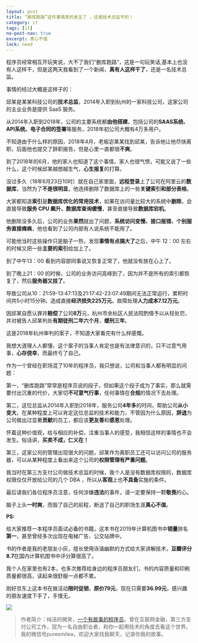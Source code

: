 ```yaml
---
layout: post
title: “删库跑路”这件事情真的发生了 ，还是技术总监干的！
category: it
tags: [it]
no-post-nav: true
excerpt: 真心不值
lock: need
---
```


程序员经常相互开玩笑说，大不了我们“删库跑路”，这是一句玩笑话,基本上也没有人这样干，但是这两天我看到了一个新闻，**真有人这样干了**，还是一名技术总监。

事情的经过大概是这样子的：

邱某是某某科技公司的**技术总监**，2014年入职到杭州的一家科技公司，这家公司的主业业务是提供 SaaS 服务。

从2014年入职到2018年，公司的主要系统都**由他搭建**，包括公司的**SAAS系统、API系统、电子合同的签署**等服务，2018年初公司大概有4万多用户。

不知道由于什么样的原因，2018年4月，老板宓某某找到邱某，告诉他让他尽快离职，后面他也提交了辞职报告，但是心里一直都很**不爽**。

到了2018年的6月，他的家人也知道了这个事情，家人也很气愤，可能又说了一些什么，这个时候邱某越想越生气，**心生报复**的打算。

没过多久（18年6月23日10时）就在自己家里面，**远程登录**上了公司在阿里云的**数据库**，当然为了**不是很明显**，他选择删除了数据库上的一些**关键索引和部分表格**。

大家都知道**索引**是**数据库优化的常用技术**，如果在访问量比较大的系统中**删除**，会直接导致**服务 CPU 飙升、数据库查询缓慢**，甚至直接导致**数据库宕机**。

他删除没多久后，公司的业务**果然**就出了问题，**系统访问变慢、接口报错、个别服务直接瘫痪**，他也看到了公司内部有人说系统不能用了。

可能他当时这些操作只是脑子一热，发现**事情有点搞大了**之后，中午 12：00 左右的时候又把一些**主要的索引**给加上了。

到了中午13：00 看到内容部同事说又恢复正常了，他就没有放在心上了。

到了晚上21：00 的时候，公司的业务访问高峰到了，因为并不是所有的索引都恢复了，然后**服务器又挂了**。

导致公司从10：21:59-13:47:13及21:17:42-23:07:49期间无法正常运行，累积时间共5小时15分钟。造成直接**经济损失225万元**，故障处理**人力成本7.12万元**。

因邱某自愿认罪并**赔偿**了公司**8万**元，杭州市余杭区人民法院酌情予以从轻处罚，并对被告人邱某判处**有期徒刑二年六个月**，**缓刑三年**。

这是2018年杭州审判的案子，不知道大家看完有什么样感慨。

我想大道理人人都懂，这个案子的当事人肯定也是有法律意识的，只不过意气用事，**心存侥幸**，而最终亏了自己。

作为一个曾经在职场混了10年的程序员，我只想说，公司和当事人都有明显的问题：

第一，“删库跑路”常常是程序员说的段子，但如果这个段子成为了事实，那么就需要付出沉重的代价，大家切**不可意气行事**，任何事情在**合规**的情况下去处理。

第二，这位总监从2014年入职到2018年，服务公司**4年多**的时间，帮助公司**从小变大**，在某种程度上可以肯定这位总监的技术和能力，不管因为什么原因，**辞退**为公司做出过显著**贡献**的员工，都应该**更友善**和**感恩**处理。

怀着这种价值观，给与相应的补偿，注重当事人的感受，我相信这样的事情也不会发生。俗话讲，**买卖不成，仁义在！**

第三，这家公司的管理出现很大的问题，邱某作为离职员工还可以访问公司的服务器，可以从某种程度上看出来这个公司的**权限管理有严重问题**。

我当时在第三方支付公司做技术总监的时候，我个人是没有数据库权限的，数据库权限仅仅开放给公司的几个 DBA ，所以从**客观**上也**不具备**实施的条件。

最后请我们各位程序员注意，任何涉嫌**违法**的事件，请一定要保持一颗**敬畏**的心。

脑子上头**一时爽**，而毁了自己的前程，断送了自己的职场生涯**真心不值**。



**PS:**

给大家推荐一本程序员面试必备的书籍，这本书在2019年计算机图书中**销量**排名**第一**，甚至曾经多次出现在电梯广告、公交站牌中。

书的作者是我的老朋友小灰，擅长使用诙谐幽默的方式给大家讲解技术，**豆瓣评分8.7**在国内计算机图书中评分算很高了。

我个人在家里也有2本，也多次推荐给身边的程序员朋友们，书的内容质量和印刷质量都很高，读起来很舒服一点都不累。

刚好京东上这本书在做活动**限时促销**，**原价79元**，现在只需要**36.99元**，感兴趣的朋友速度下手了，手慢无。

![](http://favorites.ren/assets/images/2020/it/shangku01.jpeg)



>作者简介：纯洁的微笑，[一个有故事的程序员](http://www.ityouknow.com/it/2019/12/18/xinzi-10year.html)。曾在互联网金融，第三方支付公司工作，现为一名自由职业者，和你一起用技术的角度去看这个世界。我的微信号puresmilea，欢迎大家找我聊天，记录你我的故事。


